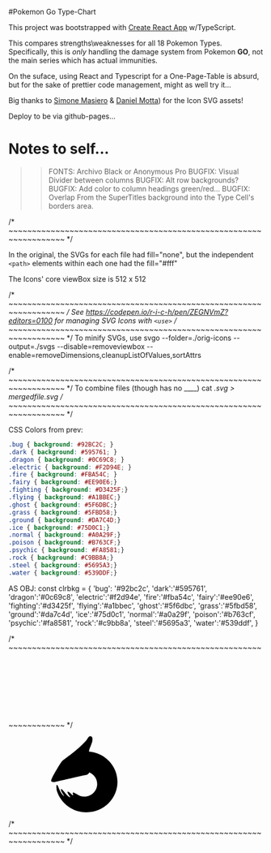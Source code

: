#Pokemon Go Type-Chart

This project was bootstrapped with [Create React App](https://github.com/facebook/create-react-app) w/TypeScript.

This compares strengths\weaknesses for all 18 Pokemon Types. Specifically, this is *only* handling the damage system from Pokemon **GO**, not the main series which has actual immunities.

On the suface, using React and Typescript for a One-Page-Table is absurd, but for the sake of prettier code management, might as well try it...

Big thanks to [Simone Masiero](https://github.com/duiker101/pokemon-type-svg-icons) & [Daniel Motta](https://dribbble.com/shots/4862612-Pokedex-iOS-app)) for the Icon SVG assets!

Deploy to be via github-pages...

# Notes to self...
>> FONTS: Archivo Black or Anonymous Pro
>> BUGFIX: Visual Divider between columns
>> BUGFIX: Alt row backgrounds?
>> BUGFIX: Add color to column headings green/red...
>> BUGFIX: Overlap From the SuperTitles background into the Type Cell's borders area.

/* ~~~~~~~~~~~~~~~~~~~~~~~~~~~~~~~~~~~~~~~~~~~~~~~~~~~~~~~~~~~~~~~~~~ */

In the original, the SVGs for each file had fill="none", but the independent `<path>` elements within each one had the fill="#fff"

The Icons' core viewBox size is 512 x 512

/* ~~~~~~~~~~~~~~~~~~~~~~~~~~~~~~~~~~~~~~~~~~~~~~~~~~~~~~~~~~~~~~~~~~ */
See https://codepen.io/r-i-c-h/pen/ZEGNVmZ?editors=0100 for managing SVG Icons with `<use>`
/* ~~~~~~~~~~~~~~~~~~~~~~~~~~~~~~~~~~~~~~~~~~~~~~~~~~~~~~~~~~~~~~~~~~ */
To minify SVGs, use
  svgo --folder=./orig-icons --output=./svgs --disable=removeviewbox --enable=removeDimensions,cleanupListOfValues,sortAttrs

/* ~~~~~~~~~~~~~~~~~~~~~~~~~~~~~~~~~~~~~~~~~~~~~~~~~~~~~~~~~~~~~~~~~~ */
To combine files (though has no ____)
  cat *.svg > mergedfile.svg
/* ~~~~~~~~~~~~~~~~~~~~~~~~~~~~~~~~~~~~~~~~~~~~~~~~~~~~~~~~~~~~~~~~~~ */

CSS Colors from prev:
```css
.bug { background: #92BC2C; }
.dark { background: #595761; }
.dragon { background: #0C69C8; }
.electric { background: #F2D94E; }
.fire { background: #FBA54C; }
.fairy { background: #EE90E6;}
.fighting { background: #D3425F;}
.flying { background: #A1BBEC;}
.ghost { background: #5F6DBC;}
.grass { background: #5FBD58;}
.ground { background: #DA7C4D;}
.ice { background: #75D0C1;}
.normal { background: #A0A29F;}
.poison { background: #B763CF;}
.psychic { background: #FA8581;}
.rock { background: #C9BB8A;}
.steel { background: #5695A3;}
.water { background: #539DDF;}
```

AS OBJ:
const clrbkg = {
  'bug': '#92bc2c',
  'dark':'#595761',
  'dragon':'#0c69c8',
  'electric':'#f2d94e',
  'fire':'#fba54c',
  'fairy':'#ee90e6',
  'fighting':'#d3425f',
  'flying':'#a1bbec',
  'ghost':'#5f6dbc',
  'grass':'#5fbd58',
  'ground':'#da7c4d',
  'ice':'#75d0c1',
  'normal':'#a0a29f',
  'poison':'#b763cf',
  'psychic':'#fa8581',
  'rock':'#c9bb8a',
  'steel':'#5695a3',
  'water':'#539ddf',
}

/* ~~~~~~~~~~~~~~~~~~~~~~~~~~~~~~~~~~~~~~~~~~~~~~~~~~~~~~~~~~~~~~~~~~ */
<svg id="symbols" xmlns="http://www.w3.org/2000/svg">
    <symbol viewBox="0 0 512 512" id="bug"><path id="bug-path" d="M342.198.501a1.176 1.176 0 011.637-.288l36.354 25.455c.532.372.661 1.105.289 1.637l-50.599 72.262c24.599 7.859 41.358 16.336 41.358 16.336s-40.964 70.462-110.443 70.462-118.85-65.672-118.85-65.672 17.506-11.172 43.456-20.754l-55.5-66.141a1.176 1.176 0 01.145-1.656l33.997-28.527a1.175 1.175 0 011.656.145l70.272 83.746c6.017-.68 12.147-1.06 18.333-1.06 8.891 0 17.771.675 26.44 1.822zm13.746 189.201c18.541-13.242 46.597-47.804 46.597-47.804s71.664 56.79 71.664 177.206c0 120.415-123.896 192.888-123.896 192.888s-59.195-59.781-73.727-135.562c-14.531-75.781 21.496-159.927 21.496-159.927s39.324-13.559 57.866-26.801zm-199.683 0c-18.541-13.242-46.597-47.804-46.597-47.804S38 198.688 38 319.104c0 120.415 123.896 192.888 123.896 192.888s59.195-59.781 73.727-135.562c14.531-75.781-21.496-159.927-21.496-159.927s-39.324-13.559-57.866-26.801z"/></symbol>
    <symbol viewBox="0 0 512 512" id="dark"><path id="dark-path" d="M229.379 452.85a197.056 197.056 0 0029.833 2.261c108.002 0 195.555-87.553 195.555-195.555C454.767 151.553 367.214 64 259.212 64c-7.246 0-14.401.394-21.442 1.162 53.575 40.589 88.997 110.9 88.997 190.838 0 84.04-39.151 157.44-97.388 196.85zM255.656 512c141.385 0 256-114.615 256-256S397.041 0 255.656 0s-256 114.615-256 256 114.615 256 256 256z"/></symbol>
    <symbol viewBox="0 0 512 512" id="dragon"><path id="dragon-path" d="M280.702 254.881c3.47-2.116 6.414-6.55 8.788-11.478 31.245 12.77 53.202 42.946 53.202 78.137 0 46.75-38.75 84.649-86.55 84.649-19.622 0-37.719-6.387-52.236-17.15-4.762-2.255-8.68-4.421-11.886-6.194-4.973-2.749-8.234-4.552-10.276-4.27-5.969.823-4.236 6.315-2.661 11.304 1.069 3.389 2.066 6.546.523 7.848-1.614 1.364-6.842-3.621-12.951-9.445-8.316-7.929-18.264-17.414-22.955-14.565-3.709 2.253-.108 8.364 4.3 15.844l.327.555c1.862 3.162 4.02 6.382 5.989 9.32 4.003 5.971 7.227 10.783 5.614 11.597-1.95.984-15.536-8.186-26.985-20.917-4.419-4.913-8.699-10.239-12.677-15.188v-.001c-8.707-10.834-15.961-19.859-20.033-18.79-4.898 1.286-1.193 11.39 4.252 21.113 2.546 4.547 5.541 9.177 8.134 13.186v.001c4.033 6.234 7.094 10.965 5.984 11.547-1.498.783-14.679-12.07-23.632-28.267-5.317-9.621-9.782-20.253-13.397-28.86-3.92-9.335-6.84-16.288-8.763-16.988-6.68-2.431-6.68 11.19-4.001 30.849.35 2.565.87 5.255 1.51 7.994C96.308 450.785 176.129 512 270.568 512c115.517 0 209.161-91.588 209.161-204.568 0-107.532-84.829-195.685-192.608-203.938.136-5.066 2.78-15.111 2.78-15.111s19.027-46.036 20.033-55.873c.066-.653.145-1.362.23-2.118C311.348 19.762 313.553 0 296.551 0c-9.08 0-13.302 6.755-18.131 14.48-1.854 2.966-3.798 6.075-6.14 8.999-16.868 21.065-45.232 47.37-61.315 61.384-33.994 29.621-67.346 53.965-86.798 68.163l-.001.001c-8.847 6.457-14.818 10.816-16.666 12.617-13.926 13.576-63.858 103.642-63.858 103.642s-16.148 28.896-10.408 34.757c5.74 5.86 19.58 4.517 19.58 4.517s185.941-42.657 202.588-46.021a262.52 262.52 0 0110.075-1.83c6.595-1.089 7.779-1.285 15.225-5.828zm-131.467-54.817c-9.981 9.487-26.534 32.132-26.534 32.132s30.764 1.895 47.707-14.21c16.944-16.106 13.062-43.553 13.062-43.553s-24.255 16.144-34.235 25.631z"/></symbol>
    <symbol viewBox="0 0 512 512" id="electric"><path id="electric-path" d="M152.56.584a.44.44 0 01.416-.584h179.829a.44.44 0 01.421.31l82.598 266.861a.44.44 0 01-.421.57H295.684a.22.22 0 00-.211.28l68.662 241.705c.134.469-.481.775-.774.385L96.529 155.267a.44.44 0 01.352-.704h108.655a.22.22 0 00.207-.292L152.56.584z"/></symbol>
    <symbol viewBox="0 0 512 512" id="fairy"><path id="fairy-path" d="M102.726 405.978l82.122-23.812 70.93 129.691a.243.243 0 00.426 0l70.93-129.691 82.123 23.812a.243.243 0 00.3-.302l-23.816-80.497 126.115-68.975a.242.242 0 00.001-.425l-127.155-69.544 24.855-84.01a.243.243 0 00-.3-.302l-84.049 24.371L256.204.126a.242.242 0 00-.425 0l-69.004 126.168-84.049-24.371a.243.243 0 00-.3.302l24.855 84.01L.126 255.779a.242.242 0 000 .425l126.115 68.975-23.815 80.497a.243.243 0 00.3.302zm63.726-149.102l58.179 31.819 31.819 58.178a.242.242 0 00.426 0l31.819-58.178 58.178-31.819a.243.243 0 000-.426l-58.178-31.819-31.819-58.178a.242.242 0 00-.426 0l-31.819 58.178-58.179 31.819a.243.243 0 000 .426z"/></symbol>
    <symbol viewBox="0 0 512 512" id="fighting"><path id="fighting-path" d="M88.234 42.566C94.43 18.1 116.593 0 142.983 0c19.795 0 37.212 10.185 47.296 25.6h16.513c10.259-10.528 24.592-17.067 40.453-17.067 23.254 0 43.226 14.055 51.884 34.134h13.825c8.663-5.409 18.899-8.534 29.864-8.534 23.255 0 43.226 14.055 51.884 34.134h37.595c.321 0 .622.086.881.237a57.205 57.205 0 015.213-.237c31.191 0 56.475 25.284 56.475 56.475v169.344l.001.314-.001.314v2.439c0 1.033-.028 2.062-.084 3.086C491.384 417.717 385.749 512 255.933 512 123.974 512 17 414.577 17 294.4c0-58.009 24.925-110.717 65.553-149.725-.1 56.553.854 115.019 5.258 114.016 11.79-2.688 2.578-177.851.423-216.125z"/></symbol>
    <symbol viewBox="0 0 512 512" id="fire"><path id="fire-path" d="M352.258 395.394c6.326-23.131-5.953-70.684-5.953-70.684s-8.906 38.739-22.822 53.057c-11.872 12.213-26.417 20.684-47.277 22.91 17.055-8.284 28.784-25.557 28.784-45.522 0-28.026-23.112-50.746-51.622-50.746s-51.623 22.72-51.623 50.746a49.84 49.84 0 004.812 21.421c-17.832-14.206-20.636-36.982-20.636-36.982s-19.912 82.67 34.954 121.558c54.865 38.888 162.344 5.462 162.344 5.462S229.41 574.837 115.436 457.05c-98.18-101.466-25.625-235.047-25.625-235.047s-3.133 12.392-3.133 26.777c0 14.385 7.799 25.33 7.799 25.33s23.265-49.039 41.371-68.982c17.136-18.874 38.617-34.182 57.171-47.404 14.282-10.178 26.83-19.12 34.324-27.501C268.62 84.069 243.311 0 243.311 0s46.53 41.02 59.52 93.998c4.952 20.194 1.766 43.171-1.082 63.718-4.624 33.356-8.361 60.309 25.044 58.56 53.982-2.827 7.073-86.053 7.073-86.053s122.452 64.36 113.304 176.922c-9.149 112.562-133.846 138.152-133.846 138.152s32.607-26.772 38.934-49.903z"/></symbol>
    <symbol viewBox="0 0 512 512" id="flying"><path id="flying-path" d="M178.712 477.733c75.003 0 139.215-41.685 165.724-100.777.324-.721-106.429 27.743-103.025 17.681 1.52-4.493 66.96-28.399 114.637-56.283 27.403-16.027 40.022-49.954 40.022-49.954s-46.167 22.415-69.506 28.101c-47.032 11.46-88.433 10.226-88.433 9.032 0-2.582 68.745-15.644 164.293-73.869 44.943-27.387 57.15-74.561 57.15-74.561s-49.411 29.432-79.281 39.149c-70.836 23.043-135.478 29.987-135.478 26.869 0-6.676 56.887-22.319 117.201-51.544 31.36-15.195 58.519-35.047 89.992-57.124C503.506 98.332 511.999 34 511.999 34s-50.792 32.76-75.579 43.64c-102.279 44.891-192.591 68.439-257.708 73.537C80.416 158.873 0 227.456 0 316.501c0 89.046 80.012 161.232 178.712 161.232z"/></symbol>
    <symbol viewBox="0 0 512 512" id="ghost"><path id="ghost-path" d="M368.952 510.227c-46.183 2.364-99.056 2.364-117.024 0C111.77 491.788 0 389.313 0 250.8 0 112.287 114.615 0 256 0s256 112.287 256 250.8c0 64.421-24.793 123.169-65.54 167.587-11.065 12.061 4.117 20.521 19.542 29.117 15.128 8.431 30.49 16.992 21.562 29.208-9.838 13.461-63.172 30.677-118.612 33.515zM220 219.45c0 21.642-17.909 39.187-40 39.187s-40-17.545-40-39.187c0-14.515 8.055-27.186 20.024-33.959.689 18.871 16.205 33.958 35.245 33.958H220v.001zm123.976-33.959c-.689 18.871-16.205 33.958-35.245 33.958H284v.001c0 21.642 17.909 39.187 40 39.187s40-17.545 40-39.187c0-14.515-8.055-27.186-20.024-33.959z"/></symbol>
    <symbol viewBox="0 0 512 512" id="grass"><path id="grass-path" d="M97.412 440.649a236.849 236.849 0 01-5.213-5.056c-90.685-90.684-90.685-237.713 0-328.397 90.684-90.685 379.64-96.752 379.64-96.752s39.442 334.465-51.242 425.149c-80.54 80.54-205.522 89.55-296.005 27.031l72.908-89.471 116.55-25.163-95.139-9.511 60.462-61.562 68.824-15.077-54.422-16.117 54.422-98.176-77.41 86.828-29.893-42.183 10.523 69.648-53.917 60.782-24.993-76.9V347.99z"/></symbol>
    <symbol viewBox="0 0 512 512" id="ground"><path id="ground-path" d="M112.764 439.754a.201.201 0 01-.19-.268L243.289 70.134a.202.202 0 01.19-.134h139.542c.085 0 .162.054.19.135l128.776 369.352a.201.201 0 01-.19.267H112.764zM.201 441.199a.2.2 0 01-.188-.271l97.34-259.872a.201.201 0 01.188-.131h84.577c.14 0 .237.139.189.27L88.182 441.067a.201.201 0 01-.189.132H.201z"/></symbol>
    <symbol viewBox="0 0 512 512" id="ice"><path id="ice-path" d="M384.304 39.042l1.575 138.35-120.67 57.927-1.488-130.629 120.583-65.648zM505.269 257.047l-119.455 68.327-119.526-68.435 119.464-62.752 119.517 62.86zM245.04 257.047l-119.455 68.327L6.059 256.939l119.464-62.752 119.517 62.86zM124.243 38.475l123.986 61.406-3.17 133.816-117.066-57.978-3.75-137.244zM387.678 473.525l-123.986-61.406 3.17-133.817 117.066 57.979 3.75 137.244zM128.525 474.77l-1.576-138.35 120.671-57.927 1.488 130.628-120.583 65.649z"/></symbol>
    <symbol viewBox="0 0 512 512" id="normal"><path id="normal-path" d="M481 256c0 124.264-100.736 225-225 225S31 380.264 31 256 131.736 31 256 31s225 100.736 225 225zm-96.429 0c0 71.008-57.563 128.571-128.571 128.571S127.429 327.008 127.429 256 184.992 127.429 256 127.429 384.571 184.992 384.571 256z"/></symbol>
    <symbol viewBox="0 0 512 512" id="poison"><path id="poison-path" d="M427.821 393.449C479.524 352.108 512 292.376 512 225.95 512 101.161 397.385 0 256 0S0 101.161 0 225.95c0 64.028 30.174 121.836 78.655 162.951-2.938 10.145-4.55 21.18-4.55 32.719 0 49.915 30.162 90.38 67.369 90.38 24.176 0 45.378-17.085 57.263-42.746C210.622 494.915 231.824 512 256 512c22.038 0 41.604-14.196 53.895-36.143C322.186 497.804 341.752 512 363.789 512c37.207 0 67.369-40.465 67.369-90.38 0-9.836-1.172-19.306-3.337-28.171zm-23.61-163.018c0 63.354-67.865 114.713-151.579 114.713-83.715 0-151.579-51.359-151.579-114.713 0-63.354 67.864-114.713 151.579-114.713 83.714 0 151.579 51.359 151.579 114.713z"/></symbol>
    <symbol viewBox="0 0 512 512" id="psychic"><path id="psychic-path" d="M455.925 425.184s-64.56 51.779-193.032 30.352c-97.47-16.257-149.456-123.703-149.456-181.457 0-136.93 101.346-168.091 169.863-168.091 68.516 0 113.213 66.8 113.213 118.52s-36.58 96.958-93.507 96.958c-56.926 0-73.786-39.965-73.786-76.708 0-36.742 29.727-49.687 56.838-49.687s36.394 23.146 36.394 43.039c0 19.894-15.435 27.018-28.309 27.018s-14.147-6.495-19.074-13.321c-4.928-6.825 6.284-32.661-12.176-32.661s-21.901 29.701-21.901 29.701 6.73 57.333 62.014 56.344c55.285-.99 81.512-43.73 73.89-86.045-7.622-42.316-48.689-87.281-120.763-78.195-72.074 9.086-101.501 81.91-88.53 159.734 12.971 77.825 106.204 122.917 179.509 106.694 73.306-16.223 146.317-69.293 146.317-203.846 0-134.554-116.533-215.433-255.488-202.104C98.986 14.76 12.729 136.242 18.251 282.207c5.52 145.965 144.024 225.462 261.143 229.559 117.119 4.098 188.918-63.699 188.918-63.699s16.147-14.399 9.816-25.643c-6.33-11.244-22.203 2.76-22.203 2.76z"/></symbol>
    <symbol viewBox="0 0 512 512" id="rock"><path id="rock-path" d="M395.138 244.757a.186.186 0 01-.033-.139l32.664-190.466a.183.183 0 01.18-.152h10.338c.08 0 .15.052.174.128l73.59 233.003a.183.183 0 01-.062.199l-54.259 42.363a.182.182 0 01-.259-.036l-62.333-84.9zM-1 371.022c0 .079.05.149.126.174l111.849 36.571a.184.184 0 00.161-.023l250.009-172.6a.182.182 0 00.077-.124l26.81-179.892a.182.182 0 00-.18-.21H166.406a.183.183 0 00-.141.067L-.958 256.714a.183.183 0 00-.042.117v114.191zm158.583 46.063l122.193 40.027a.182.182 0 00.163-.025l145.479-104.353a.182.182 0 00.046-.25l-54.536-81.155a.182.182 0 00-.255-.049l-213.09 145.805z"/></symbol>
    <symbol viewBox="0 0 512 512" id="steel"><path id="steel-path" d="M.051 254.527a.373.373 0 010-.377L128.795 34.184a.374.374 0 01.322-.184h255.177c.133 0 .256.07.323.186l127.332 219.966a.371.371 0 010 .373L384.617 474.244a.374.374 0 01-.323.186H129.117a.374.374 0 01-.322-.184L.051 254.527zm374.566-.312c0 65.488-53.089 118.577-118.577 118.577s-118.577-53.089-118.577-118.577c0-65.489 53.089-118.577 118.577-118.577s118.577 53.088 118.577 118.577z"/></symbol>
    <symbol viewBox="0 0 512 512" id="water"><path id="water-path" d="M422.172 346.515c0 91.382-74.359 165.462-166.086 165.462C164.359 511.977 90 437.897 90 346.515 90 257.639 247.102 13.548 255.718.228c.197-.304.54-.304.736 0 8.616 13.32 165.718 257.411 165.718 346.287zM228.4 458.931c-84.28-18.441-69.858-111.801-69.858-111.801s23.014 56.358 78.863 74.614c55.848 18.255 123.34-8.519 123.34-8.519S312.68 477.371 228.4 458.931z"/></symbol>
</svg>

<svg class="icon dragon"> <use xlink:href="#dragon" /> </svg>

/* ~~~~~~~~~~~~~~~~~~~~~~~~~~~~~~~~~~~~~~~~~~~~~~~~~~~~~~~~~~~~~~~~~~ */
